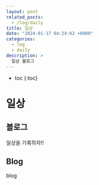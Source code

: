 ```yaml
---
layout: post
related_posts:
  - /log/daily
title: 일상
date: "2024-01-17 04:24:02 +0900"
categories:
  - log
  - daily
description: >
  일상 블로그
---
```

* toc
{:toc}

# 일상

## 블로그

일상을 기록하자!!

## Blog

blog
